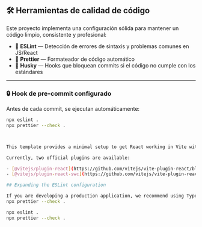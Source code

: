## 🛠️ Herramientas de calidad de código

Este proyecto implementa una configuración sólida para mantener un código limpio, consistente y profesional:

- 🎯 **ESLint** — Detección de errores de sintaxis y problemas comunes en JS/React
- 💅 **Prettier** — Formateador de código automático
- 🐶 **Husky** — Hooks que bloquean commits si el código no cumple con los estándares

---

### 🔒 Hook de pre-commit configurado

Antes de cada commit, se ejecutan automáticamente:

```bash
npx eslint .
npx prettier --check .



This template provides a minimal setup to get React working in Vite with HMR and some ESLint rules.

Currently, two official plugins are available:

- [@vitejs/plugin-react](https://github.com/vitejs/vite-plugin-react/blob/main/packages/plugin-react) uses [Babel](https://babeljs.io/) for Fast Refresh
- [@vitejs/plugin-react-swc](https://github.com/vitejs/vite-plugin-react/blob/main/packages/plugin-react-swc) uses [SWC](https://swc.rs/) for Fast Refresh

## Expanding the ESLint configuration

If you are developing a production application, we recommend using TypeScript with type-aware lint rules enabled. Check out the [TS template](https://github.com/vitejs/vite/tree/main/packages/create-vite/template-react-ts) for information on how to integrate TypeScript and [`typescript-eslint`](https://typescript-eslint.io) in your project.
npx prettier --check .

```

```bash
npx eslint .
npx prettier --check .
```


